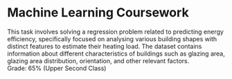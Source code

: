 # Machine Learning Coursework 
This task involves solving a regression problem related to predicting energy efficiency, specifically focused on analysing various building shapes with distinct features to estimate their heating load. The dataset contains information about different characteristics of buildings such as glazing area, glazing area distribution, orientation, and other relevant factors.\
Grade: 65% (Upper Second Class)
